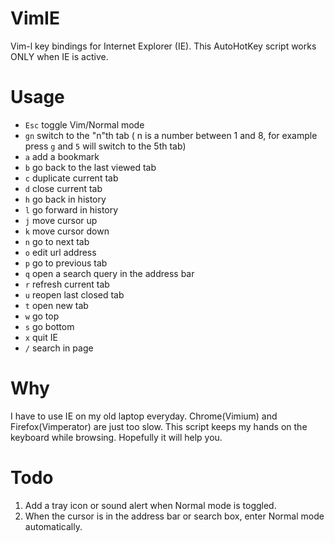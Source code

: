 VimIE
=====

Vim-l key bindings for Internet Explorer (IE). This AutoHotKey script works ONLY when IE is active.

Usage
=====

 
* `Esc` toggle Vim/Normal mode
* `gn`  switch to the "n"th tab ( n is a number between 1 and 8, for example press `g` and `5` will switch to the 5th tab)
* `a`   add a bookmark
* `b`   go back to the last viewed tab
* `c`   duplicate current tab
* `d`   close current tab
* `h`   go back in history
* `l`   go forward in history
* `j`   move cursor up
* `k`   move cursor down
* `n`   go to next tab
* `o`   edit url address 
* `p`   go to previous tab
* `q`   open a search query in the address bar
* `r`   refresh current tab
* `u`   reopen last closed tab
* `t`   open new tab
* `w`   go top
* `s`   go bottom
* `x`   quit IE
* `/`   search in page


Why
===
I have to use IE on my old laptop everyday. Chrome(Vimium) and Firefox(Vimperator) are just too slow. This script keeps my hands on the keyboard while browsing. Hopefully it will help you. 

Todo
====
1. Add a tray icon or sound alert when Normal mode is toggled.
2. When the cursor is in the address bar or search box, enter Normal mode automatically.
